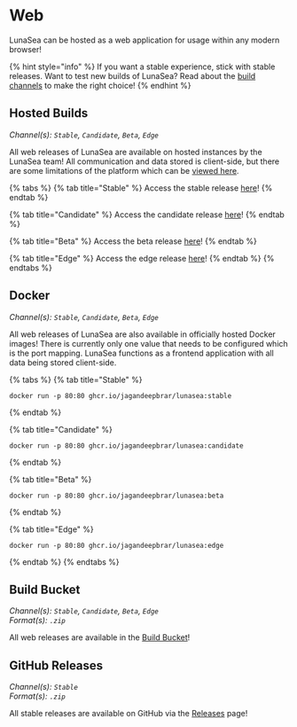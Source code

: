 # Web

LunaSea can be hosted as a web application for usage within any modern browser!

{% hint style="info" %}
If you want a stable experience, stick with stable releases. Want to test new builds of LunaSea? Read about the [build channels](https://docs.lunasea.app/getting-started/build-channels) to make the right choice!
{% endhint %}

## Hosted Builds

_Channel(s): `Stable`, `Candidate`, `Beta`, `Edge`_

All web releases of LunaSea are available on hosted instances by the LunaSea team! All communication and data stored is client-side, but there are some limitations of the platform which can be [viewed here](https://docs.lunasea.app/getting-started/platform-restrictions).

{% tabs %}
{% tab title="Stable" %}
Access the stable release [here](https://web.lunasea.app/)!
{% endtab %}

{% tab title="Candidate" %}
Access the candidate release [here](https://candidate.web.lunasea.app/)!
{% endtab %}

{% tab title="Beta" %}
Access the beta release [here](https://beta.web.lunasea.app/)!
{% endtab %}

{% tab title="Edge" %}
Access the edge release [here](https://edge.web.lunasea.app/)!
{% endtab %}
{% endtabs %}

## Docker

_Channel(s): `Stable`, `Candidate`, `Beta`, `Edge`_

All web releases of LunaSea are also available in officially hosted Docker images! There is currently only one value that needs to be configured which is the port mapping. LunaSea functions as a frontend application with all data being stored client-side.

{% tabs %}
{% tab title="Stable" %}
```
docker run -p 80:80 ghcr.io/jagandeepbrar/lunasea:stable
```
{% endtab %}

{% tab title="Candidate" %}
```
docker run -p 80:80 ghcr.io/jagandeepbrar/lunasea:candidate
```
{% endtab %}

{% tab title="Beta" %}
```
docker run -p 80:80 ghcr.io/jagandeepbrar/lunasea:beta
```
{% endtab %}

{% tab title="Edge" %}
```
docker run -p 80:80 ghcr.io/jagandeepbrar/lunasea:edge
```
{% endtab %}
{% endtabs %}

## Build Bucket

_Channel(s): `Stable`, `Candidate`, `Beta`, `Edge`_\
_Format(s): `.zip`_

All web releases are available in the [Build Bucket](https://builds.lunasea.app/#latest/)!

## GitHub Releases

_Channel(s): `Stable`_\
_Format(s): `.zip`_

All stable releases are available on GitHub via the [Releases](https://github.com/JagandeepBrar/LunaSea/releases) page!
